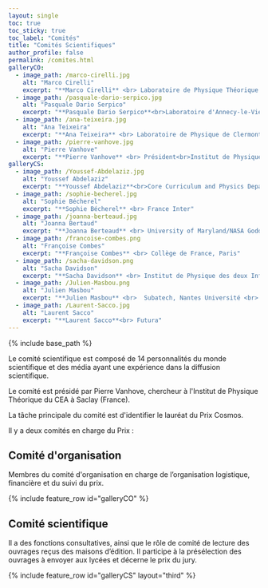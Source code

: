 ```yaml
---
layout: single
toc: true
toc_sticky: true
toc_label: "Comités"
title: "Comités Scientifiques"
author_profile: false
permalink: /comites.html
galleryCO:
  - image_path: /marco-cirelli.jpg
    alt: "Marco Cirelli"
    excerpt: "**Marco Cirelli** <br> Laboratoire de Physique Théorique et Hautes Énergies,<br> Sorbonne Université, Paris"
  - image_path: /pasquale-dario-serpico.jpg
    alt: "Pasquale Dario Serpico"
    excerpt: "**Pasquale Dario Serpico**<br>Laboratoire d'Annecy-le-Vieux de Physique Théorique,<bR> Annecy"
  - image_path: /ana-teixeira.jpg
    alt: "Ana Teixeira"
    excerpt: "**Ana Teixeira** <br> Laboratoire de Physique de Clermont,<br> Clermont Auvergne"
  - image_path: /pierre-vanhove.jpg
    alt: "Pierre Vanhove"
    excerpt: "**Pierre Vanhove** <br> Président<br>Institut de Physique Théorique,<br>CEA Saclay"
galleryCS:
  - image_path: /Youssef-Abdelaziz.jpg
    alt: "Youssef Abdelaziz"
    excerpt: "**Youssef Abdelaziz**<br>Core Curriculum and Physics Department at The American University in Cairo et Laboratoire SPHERE Université Paris Cité"
  - image_path: /sophie-becherel.jpg
    alt: "Sophie Bécherel"
    excerpt: "**Sophie Bécherel** <br> France Inter"
  - image_path: /joanna-berteaud.jpg
    alt: "Joanna Bertaud"
    excerpt: "**Joanna Berteaud** <br> University of Maryland/NASA Goddard Space Flight Center"
  - image_path: /francoise-combes.png
    alt: "Françoise Combes"
    excerpt: "**Françoise Combes** <br> Collège de France, Paris"
  - image_path: /sacha-davidson.png
    alt: "Sacha Davidson"
    excerpt: "**Sacha Davidson** <br> Institut de Physique des deux Infinis de Lyon"
  - image_path: /Julien-Masbou.png
    alt: "Julien Masbou"
    excerpt: "**Julien Masbou** <br>  Subatech, Nantes Université <br> CNRS/IN2P3 - IMT Atlantique"
  - image_path: /Laurent-Sacco.jpg
    alt: "Laurent Sacco"
    excerpt: "**Laurent Sacco**<br> Futura"
---
```


{% include base_path %}
   
Le comité scientifique est composé de 14 personnalités du monde scientifique et des média ayant une expérience dans la diffusion scientifique.

Le comité est présidé par Pierre Vanhove, chercheur à l'Institut de
Physique Théorique du CEA à Saclay (France).

La tâche principale du comité est d'identifier le lauréat du Prix Cosmos.

Il y a deux comités en charge du Prix :


## Comité d'organisation ##

Membres du comité d'organisation en charge de l’organisation logistique, financière et du suivi du prix. 


{% include feature_row id="galleryCO"  %}

## Comité scientifique ##

Il a des fonctions consultatives, ainsi que le rôle de comité de lecture
des ouvrages reçus des maisons d’édition. Il participe à  la présélection des ouvrages à envoyer aux
lycées et décerne le prix du jury.

{% include feature_row id="galleryCS" layout="third" %}
